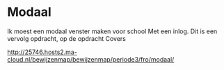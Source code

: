 # Modaal
Ik moest een modaal venster maken voor school
Met een inlog. 
Dit is een vervolg opdracht, op de opdracht Covers

http://25746.hosts2.ma-cloud.nl/bewijzenmap/bewijzenmap/periode3/fro/modaal/
